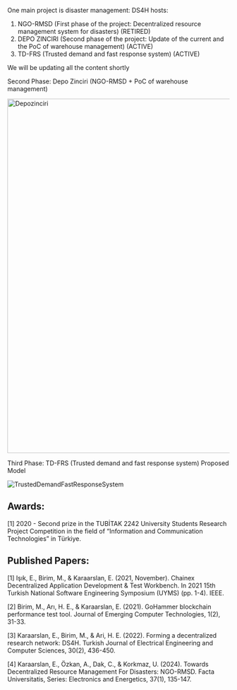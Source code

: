 One main project is disaster management: DS4H hosts:
1. NGO-RMSD (First phase of the project: Decentralized resource management system for disasters) (RETIRED)
2. DEPO ZINCIRI (Second phase of the project: Update of the current and the PoC of warehouse management) (ACTIVE)
3. TD-FRS (Trusted demand and fast response system) (ACTIVE)

We will be updating all the content shortly

Second Phase: Depo Zinciri (NGO-RMSD + PoC of warehouse management)

<img width="802" alt="Depozinciri" src="https://github.com/user-attachments/assets/0411cb66-070c-4f78-b080-a23f5bbf5448">


Third Phase: TD-FRS (Trusted demand and fast response system) Proposed Model

![TrustedDemandFastResponseSystem](https://github.com/user-attachments/assets/e6629629-d4ff-455f-ab96-903932d9147f)

## Awards:
<a id="1">[1]</a> 
2020 - Second prize in the TUBİTAK 2242 University Students Research Project Competition in the field of “Information and Communication Technologies” in Türkiye. 

## Published Papers:
<a id="1">[1]</a> 
Işık, E., Birim, M., & Karaarslan, E. (2021, November). Chainex Decentralized Application Development & Test Workbench. In 2021 15th Turkish National Software Engineering Symposium (UYMS) (pp. 1-4). IEEE.

<a id="2">[2]</a> 
Birim, M., Arı, H. E., & Karaarslan, E. (2021). GoHammer blockchain performance test tool. Journal of Emerging Computer Technologies, 1(2), 31-33.

<a id="3">[3]</a> 
Karaarslan, E., Birim, M., & Ari, H. E. (2022). Forming a decentralized research network: DS4H. Turkish Journal of Electrical Engineering and Computer Sciences, 30(2), 436-450.

<a id="4">[4]</a> 
Karaarslan, E., Özkan, A., Dak, C., & Korkmaz, U. (2024). Towards Decentralized Resource Management For Disasters: NGO-RMSD. Facta Universitatis, Series: Electronics and Energetics, 37(1), 135-147.
